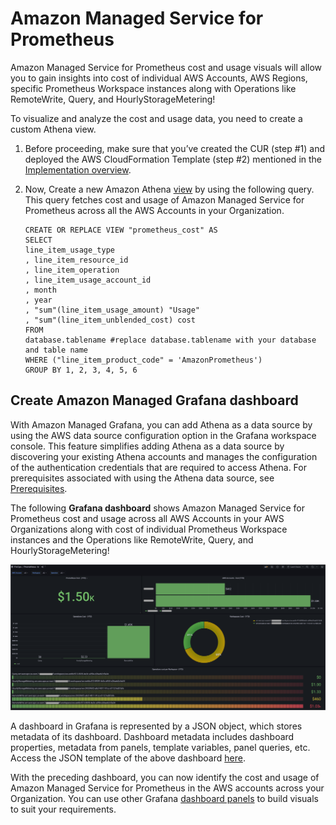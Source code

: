 # Amazon Managed Service for Prometheus

Amazon Managed Service for Prometheus cost and usage visuals will allow you to gain insights into cost of individual AWS Accounts, AWS Regions, specific Prometheus Workspace instances along with Operations like RemoteWrite, Query, and HourlyStorageMetering!  

To visualize and analyze the cost and usage data, you need to create a custom Athena view.

1.	Before proceeding, make sure that you’ve created the CUR (step #1) and deployed the AWS CloudFormation Template (step #2) mentioned in the [Implementation overview][cid-implement].

2.	Now, Create a new Amazon Athena [view][view] by using the following query. This query fetches cost and usage of Amazon Managed Service for Prometheus across all the AWS Accounts in your Organization.

        CREATE OR REPLACE VIEW "prometheus_cost" AS 
        SELECT
        line_item_usage_type
        , line_item_resource_id
        , line_item_operation
        , line_item_usage_account_id
        , month
        , year
        , "sum"(line_item_usage_amount) "Usage"
        , "sum"(line_item_unblended_cost) cost
        FROM
        database.tablename #replace database.tablename with your database and table name
        WHERE ("line_item_product_code" = 'AmazonPrometheus')
        GROUP BY 1, 2, 3, 4, 5, 6

## Create Amazon Managed Grafana dashboard  

With Amazon Managed Grafana, you can add Athena as a data source by using the AWS data source configuration option in the Grafana workspace console. This feature simplifies adding Athena as a data source by discovering your existing Athena accounts and manages the configuration of the authentication credentials that are required to access Athena. For prerequisites associated with using the Athena data source, see [Prerequisites][Prerequisites].


The following **Grafana dashboard** shows Amazon Managed Service for Prometheus cost and usage across all AWS Accounts in your AWS Organizations along with cost of individual Prometheus Workspace instances and the Operations like RemoteWrite, Query, and HourlyStorageMetering! 

![prometheus-cost](../../../images/prometheus-cost.png)

A dashboard in Grafana is represented by a JSON object, which stores metadata of its dashboard. Dashboard metadata includes dashboard properties, metadata from panels, template variables, panel queries, etc. Access the JSON template of the above dashboard [here](AmazonPrometheus.json).

With the preceding dashboard, you can now identify the cost and usage of Amazon Managed Service for Prometheus in the AWS accounts across your Organization. You can use other Grafana [dashboard panels][panels] to build visuals to suit your requirements.

[Prerequisites]: https://docs.aws.amazon.com/grafana/latest/userguide/Athena-prereq.html
[view]: https://athena-in-action.workshop.aws/30-basics/303-create-view.html
[panels]: https://docs.aws.amazon.com/grafana/latest/userguide/Grafana-panels.html
[cid-implement]: ../../../guides/cost/cost-visualization/cost.md#implementation